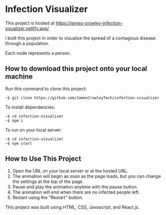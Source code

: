 # Infection Visualizer

This project is hosted at https://james-crowley-infection-visualizer.netlify.app/

I built this project in order to visualize the spread of a contagious disease through a population.

Each node represents a person.

## How to download this project onto your local machine

Run this command to clone this project:

```
~$ git clone https://github.com/JamesCrowleyTech/infection-visualizer
```

To install dependencies:

```
~$ cd infection-visualizer
~$ npm i
```

To run on your local server:

```
~$ cd infection-visualizer
~$ npm start
```

## How to Use This Project

1. Open the URL on your local server or at the hosted URL.
2. The animation will begin as soon as the page loads, but you can change the settings at the top of the page.
3. Pause and play the animation anytime with the pause button.
4. The animation will end when there are no infected people left.
5. Restart using the "Restart" button.

This project was built using HTML, CSS, Javascript, and React.js.
